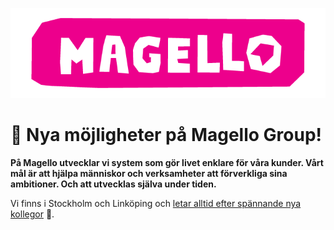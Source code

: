 ![Magello Group Logotype](/profile/img/logotype.png)

# 🚀 Nya möjligheter på Magello Group!

**På Magello utvecklar vi system som gör livet enklare för våra kunder. Vårt mål är att hjälpa människor och verksamheter att förverkliga sina ambitioner. Och att utvecklas själva under tiden.**

Vi finns i Stockholm och Linköping och [letar alltid efter spännande nya kollegor](https://jobb.magello.se) 🚀.
